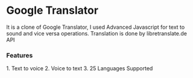 # Google Translator

It is a clone of Google Translator, I used Advanced Javascript for text to sound and vice versa operations.
Translation is done by libretranslate.de API

<h3>Features</h3>
1. Text to voice
2. Voice to text
3. 25 Languages Supported
